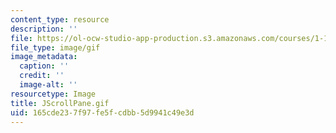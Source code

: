 ```yaml
---
content_type: resource
description: ''
file: https://ol-ocw-studio-app-production.s3.amazonaws.com/courses/1-124j-foundations-of-software-engineering-fall-2000/165cde237f97fe5fcdbb5d9941c49e3d_JScrollPane.gif
file_type: image/gif
image_metadata:
  caption: ''
  credit: ''
  image-alt: ''
resourcetype: Image
title: JScrollPane.gif
uid: 165cde23-7f97-fe5f-cdbb-5d9941c49e3d
---
```

